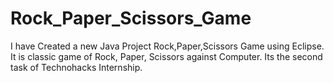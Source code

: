 # Rock_Paper_Scissors_Game
I have Created a new Java Project Rock,Paper,Scissors Game using Eclipse. It is classic game of Rock, Paper, Scissors against Computer. Its the second task of Technohacks Internship.
